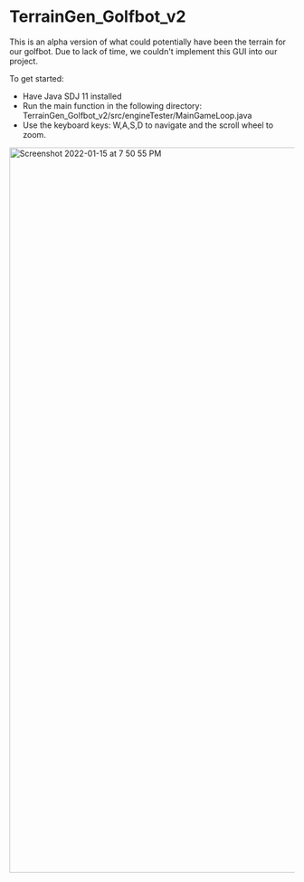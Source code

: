 # TerrainGen_Golfbot_v2
This is an alpha version of what could potentially have been the terrain for our golfbot.
Due to lack of time, we couldn't implement this GUI into our project.

To get started:
- Have Java SDJ 11 installed
- Run the main function in the following directory: TerrainGen_Golfbot_v2/src/engineTester/MainGameLoop.java
- Use the keyboard keys: W,A,S,D to navigate and the scroll wheel to zoom.

<img width="1280" alt="Screenshot 2022-01-15 at 7 50 55 PM" src="https://user-images.githubusercontent.com/56159200/149634305-52a99943-67c0-49b4-825e-ba4f16ef267d.png">
